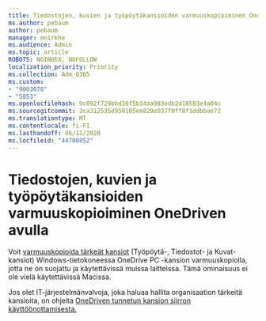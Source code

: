 ```yaml
---
title: Tiedostojen, kuvien ja työpöytäkansioiden varmuuskopioiminen OneDriven avulla
ms.author: pebaum
author: pebaum
manager: mnirkhe
ms.audience: Admin
ms.topic: article
ROBOTS: NOINDEX, NOFOLLOW
localization_priority: Priority
ms.collection: Adm_O365
ms.custom:
- "9003078"
- "5853"
ms.openlocfilehash: 9c092f729bbd36f5b34aa983edb2d18583e4a04c
ms.sourcegitcommit: 3ca312535d950105ee829e037f0ff8f1ddbbae72
ms.translationtype: MT
ms.contentlocale: fi-FI
ms.lasthandoff: 06/11/2020
ms.locfileid: "44708052"
---
```

# <a name="back-up-your-documents-pictures-and-desktop-folders-with-onedrive"></a>Tiedostojen, kuvien ja työpöytäkansioiden varmuuskopioiminen OneDriven avulla

Voit [varmuuskopioida tärkeät kansiot](https://support.office.com/article/d61a7930-a6fb-4b95-b28a-6552e77c3057) (Työpöytä-, Tiedostot- ja Kuvat-kansiot) Windows-tietokoneessa OneDrive PC -kansion varmuuskopiolla, jotta ne on suojattu ja käytettävissä muissa laitteissa. Tämä ominaisuus ei ole vielä käytettävissä Macissa.  

Jos olet IT-järjestelmänvalvoja, joka haluaa hallita organisaation tärkeitä kansioita, on ohjeita [OneDriven tunnetun kansion siirron käyttöönottamisesta.](https://docs.microsoft.com/onedrive/redirect-known-folders)
